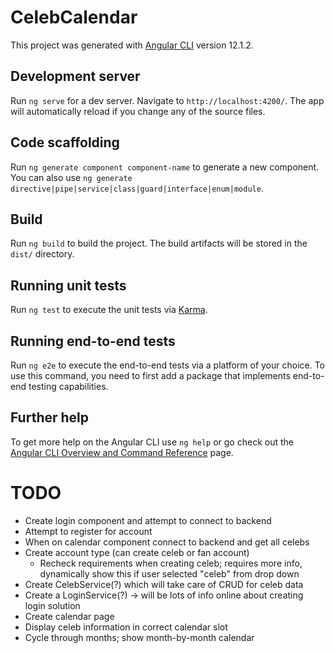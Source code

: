 # CelebCalendar

This project was generated with [Angular CLI](https://github.com/angular/angular-cli) version 12.1.2.

## Development server

Run `ng serve` for a dev server. Navigate to `http://localhost:4200/`. The app will automatically reload if you change any of the source files.

## Code scaffolding

Run `ng generate component component-name` to generate a new component. You can also use `ng generate directive|pipe|service|class|guard|interface|enum|module`.

## Build

Run `ng build` to build the project. The build artifacts will be stored in the `dist/` directory.

## Running unit tests

Run `ng test` to execute the unit tests via [Karma](https://karma-runner.github.io).

## Running end-to-end tests

Run `ng e2e` to execute the end-to-end tests via a platform of your choice. To use this command, you need to first add a package that implements end-to-end testing capabilities.

## Further help

To get more help on the Angular CLI use `ng help` or go check out the [Angular CLI Overview and Command Reference](https://angular.io/cli) page.

# TODO

- Create login component and attempt to connect to backend
- Attempt to register for account
- When on calendar component connect to backend and get all celebs
- Create account type (can create celeb or fan account)
  - Recheck requirements when creating celeb; requires more info, dynamically show this if user selected "celeb" from drop down
- Create CelebService(?) which will take care of CRUD for celeb data
- Create a LoginService(?) -> will be lots of info online about creating login solution
- Create calendar page
- Display celeb information in correct calendar slot
- Cycle through months; show month-by-month calendar
